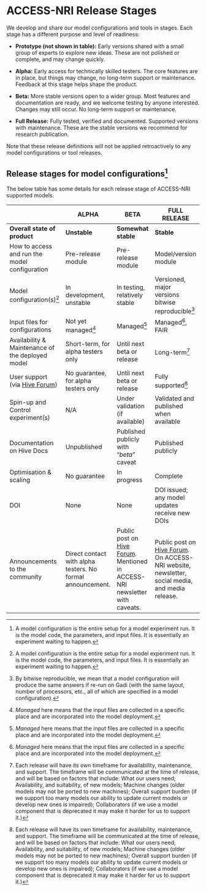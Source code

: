 <link rel="stylesheet" href="/css/release-table.css">

[Hive Forum]: https://forum.access-hive.org.au
# ACCESS-NRI Release Stages

We develop and share our model configurations and tools in stages. Each stage has a different purpose and level of readiness: 
<!-- color text like table -->
- **Prototype (not shown in table):**  Early versions shared with a small group of experts to explore new ideas. These are not polished or complete, and may change quickly. 

- <span style="color:rgb(var(--danger-color))"><b>Alpha:</b></span> Early access for technically skilled testers. The core features are in place, but things may change, no long-term support or maintenance. Feedback at this stage helps shape the product.

- <span style="color:rgb(var(--warning-color))"><b>Beta:</b></span> More stable versions open to a wider group. Most features and documentation are ready, and we welcome testing by anyone interested. Changes may still occur. No long-term support or maintenance.

- <span style="color:rgb(var(--success-color))"><b>Full Release:</b></span> Fully tested, verified and documented. Supported versions with maintenance. These are the stable versions we recommend for research publication. 

Note that these release definitions will not be applied retroactively to any model configurations or tool releases. 

## Release stages for model configurations[^1]
The below table has some details for each release stage of ACCESS-NRI supported models.

<!-- <div class="release-table" markdown="1"> -->

|   | ALPHA | BETA | FULL RELEASE |
|---| ----- | ---- | ------- |
|**Overall state of product**|**Unstable**|**Somewhat stable**|**Stable**|
|How to access and run the model configuration| Pre-release module | Pre-release module | Model/version module|
|Model configuration(s)[^1] | In development, unstable | In testing, relatively stable | Versioned, major versions bitwise reproducible[^2] |
|Input files for configurations | Not yet managed[^3] | Managed[^3] | Managed[^3], FAIR |
|Availability & Maintenance of the deployed model | Short-term, for alpha testers only | Until next beta or release | Long-term[^4] |
|User support (via [Hive Forum]) |No guarantee, for alpha testers only |Until next beta or release |Fully supported[^4]|
|Spin-up and Control experiment(s) |N/A |Under validation (if available) |Validated and published when available |
|Documentation on Hive Docs |Unpublished |Published publicly with “*beta*” caveat |Published publicly|
|Optimisation & scaling |No guarantee |In progress |Complete |
|DOI |None |None |DOI issued; any model updates receive new DOIs |
|Announcements to the community |Direct contact with alpha testers. No formal announcement. |Public post on [Hive Forum]. Mentioned in ACCESS-NRI newsletter with caveats. |Public post on [Hive Forum]. On ACCESS-NRI website, newsletter, social media, and media release.|
<!-- </div> -->

[^1]: A model configuration is the entire setup for a model experiment run. It is the model code, the parameters, and input files. It is essentially an experiment waiting to happen. 
[^2]: By bitwise reproducible, we mean that a model configuration will produce the same answers if re-run on Gadi (with the same layout, number of processors, etc., all of which are specified in a model configuration). 
[^3]: *Managed* here means that the input files are collected in a specific place and are incorporated into the model deployment.

[^4]: Each release will have its own timeframe for availability, maintenance, and support. The timeframe will be communicated at the time of release, and will be based on factors that include: What our users need; Availability, and suitability, of new models; Machine changes (older models may not be ported to new machines); Overall support burden (if we support too many models our ability to update current models or develop new ones is impaired); Collaborators (if we use a model component that is deprecated it may make it harder for us to support it.)
 <!-- make footnote without dot points -->